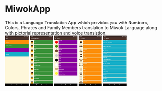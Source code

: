 # MiwokApp
This is a Language Translation App which provides you with Numbers, Colors, Phrases and Family Members translation to Miwok Language along with pictorial representation and voice translation.
<br>
<img src="https://github.com/keesh-14/MiwokApp/blob/master/images/Main%20Activity.jpeg" width="15%">
<img src="https://github.com/keesh-14/MiwokApp/blob/master/images/Family%20Activity.jpeg" width="15%">
<img src="https://github.com/keesh-14/MiwokApp/blob/master/images/Colors%20Activity.jpeg" width="15%">
<img src="https://github.com/keesh-14/MiwokApp/blob/master/images/Numbers%20Activity.jpeg" width="15%">
<img src="https://github.com/keesh-14/MiwokApp/blob/master/images/Phrases%20Activity.jpeg" width="15%">


